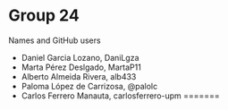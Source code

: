 # Group 24
Names and GitHub users
 - Daniel Garcia Lozano, DaniLgza
 - Marta Pérez Deslgado, MartaP11
 - Alberto Almeida Rivera, alb433
 - Paloma López de Carrizosa, @palolc
 - Carlos Ferrero Manauta, carlosferrero-upm
=======
